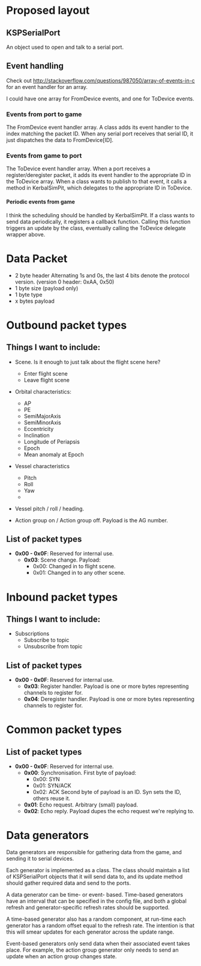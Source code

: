 # Proposed layout

## KSPSerialPort

An object used to open and talk to a serial port.

## Event handling

Check out http://stackoverflow.com/questions/987050/array-of-events-in-c
for an event handler for an array.

I could have one array for FromDevice events, and one for ToDevice events.

### Events from port to game

The FromDevice event handler array. A class adds its event handler to
the index matching the packet ID. When any serial port receives that
serial ID, it just dispatches the data to FromDevice[ID].

### Events from game to port

The ToDevice event handler array. When a port receives a register/deregister
packet, it adds its event handler to the appropriate ID in the ToDevice
array. When a class wants to publish to that event, it calls a method
in KerbalSimPit, which delegates to the appropriate ID in ToDevice.

#### Periodic events from game

I think the scheduling should be handled by KerbalSimPit. If a class wants
to send data periodically, it registers a callback function. Calling this
function triggers an update by the class, eventually calling the ToDevice
delegate wrapper above.

# Data Packet

* 2 byte header
  Alternating 1s and 0s, the last 4 bits denote the protocol version.
  (version 0 header: 0xAA, 0x50)
* 1 byte size (payload only)
* 1 byte type
* x bytes payload

# Outbound packet types

## Things I want to include:

* Scene. Is it enough to just talk about the flight scene here?
  * Enter flight scene
  * Leave flight scene
* Orbital characteristics:
  * AP
  * PE
  * SemiMajorAxis
  * SemiMinorAxis
  * Eccentricity
  * Inclination
  * Longitude of Periapsis
  * Epoch
  * Mean anomaly at Epoch

* Vessel characteristics
  * Pitch
  * Roll
  * Yaw
  * 
* Vessel pitch / roll / heading.
* Action group on / Action group off. Payload is the AG number.


## List of packet types
* **0x00 - 0x0F**: Reserved for internal use.
  * **0x03**: Scene change. Payload:
    * 0x00: Changed in to flight scene.
    * 0x01: Changed in to any other scene.

# Inbound packet types

## Things I want to include:

* Subscriptions
  * Subscribe to topic
  * Unsubscribe from topic
  
## List of packet types
* **0x00 - 0x0F**: Reserved for internal use.
  * **0x03**: Register handler. Payload is one or more bytes representing
    channels to register for.
  * **0x04**: Deregister handler. Payload is one or more bytes representing
    channels to register for.
    
# Common packet types

## List of packet types

* **0x00 - 0x0F**: Reserved for internal use.
  * **0x00**: Synchronisation. First byte of payload:
    * 0x00: SYN
    * 0x01: SYN/ACK
    * 0x02: ACK
    Second byte of payload is an ID. Syn sets the ID, others reuse it.
  * **0x01**: Echo request. Arbitrary (small) payload.
  * **0x02**: Echo reply. Payload dupes the echo request we're replying to.

# Data generators

Data generators are responsible for gathering data from the game, and sending it to
serial devices.

Each generator is implemented as a class. The class should maintain a list of KSPSerialPort
objects that it will send data to, and its update method should gather required data
and send to the ports.

A data generator can be time- or event- based. Time-based generators have an interval
that can be specified in the config file, and both a global refresh and generator-specific
refresh rates should be supported.

A time-based generator also has a random component, at run-time each generator has a
random offset equal to the refresh rate. The intention is that this will smear updates
for each generator across the update range.

Event-based generators only send data when their associated event takes place. For example,
the action group generator only needs to send an update when an action group changes state.

